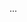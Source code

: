 <panel type="danger" header=":trophy: Can apply boundary value analysis :star:" expandable expanded no-close>

<panel type="danger" header=":trophy: Can explain boundary value analysis :star:" expandable>
  <include src="../../book/testCaseDesign/boundaryValueAnalysis/what/full.md" />
  <panel header=":dart: Evidence" expanded>

...

  </panel>
</panel>

</panel>
